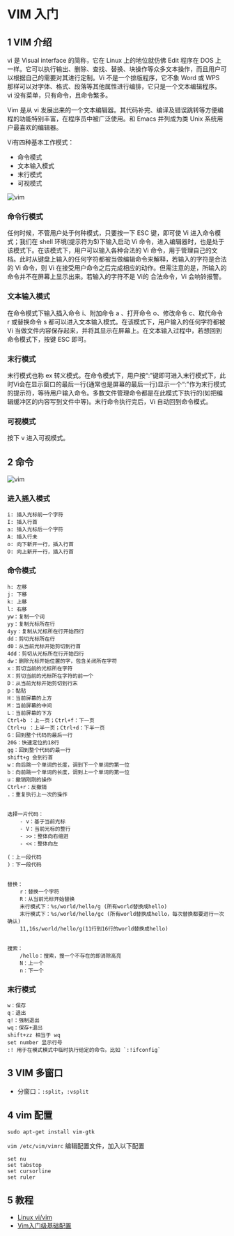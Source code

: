 # VIM 入门

## 1 VIM 介绍

vi 是 Visual interface 的简称，它在 Linux 上的地位就仿佛 Edit 程序在 DOS 上一样。它可以执行输出、删除、查找、替换、块操作等众多文本操作，而且用户可以根据自己的需要对其进行定制。Vi 不是一个排版程序，它不象 Word 或 WPS 那样可以对字体、格式、段落等其他属性进行编排，它只是一个文本编辑程序。 vi 没有菜单，只有命令，且命令繁多。

Vim 是从 vi 发展出来的一个文本编辑器。其代码补完、编译及错误跳转等方便编程的功能特别丰富，在程序员中被广泛使用。和 Emacs 并列成为类 Unix 系统用户最喜欢的编辑器。

Vi有四种基本工作模式：

- 命令模式
- 文本输入模式
- 末行模式
- 可视模式

![vim](images/vim.jpg)

### 命令行模式

任何时候，不管用户处于何种模式，只要按一下 ESC 键，即可使 Vi 进入命令模式；我们在 shell 环境(提示符为$)下输入启动 Vi 命令，进入编辑器时，也是处于该模式下。在该模式下，用户可以输入各种合法的 Vi 命令，用于管理自己的文档。此时从键盘上输入的任何字符都被当做编辑命令来解释，若输入的字符是合法的 Vi 命令，则 Vi 在接受用户命令之后完成相应的动作。但需注意的是，所输入的命令并不在屏幕上显示出来。若输入的字符不是 Vi的 合法命令，Vi 会响铃报警。

### 文本输入模式

在命令模式下输入插入命令 i、附加命令 a 、打开命令 o、修改命令 c、取代命令 r 或替换命令 s 都可以进入文本输入模式。在该模式下，用户输入的任何字符都被 Vi 当做文件内容保存起来，并将其显示在屏幕上。在文本输入过程中，若想回到命令模式下，按键 ESC 即可。

### 末行模式

末行模式也称 ex 转义模式。在命令模式下，用户按“:”键即可进入末行模式下，此时Vi会在显示窗口的最后一行(通常也是屏幕的最后一行)显示一个“:”作为末行模式的提示符，等待用户输入命令。多数文件管理命令都是在此模式下执行的(如把编辑缓冲区的内容写到文件中等)。末行命令执行完后，Vi 自动回到命令模式。

### 可视模式

按下 v 进入可视模式。

## 2 命令

![vim](images/vim.png)

### 进入插入模式

```log
i: 插入光标前一个字符
I: 插入行首
a: 插入光标后一个字符
A: 插入行未
o: 向下新开一行，插入行首
O: 向上新开一行，插入行首
```

### 命令模式

```log
h: 左移
j: 下移
k: 上移
l: 右移
yw：复制一个词
yy：复制光标所在行
4yy：复制从光标所在行开始四行
dd：剪切光标所在行
d0：从当前光标开始剪切到行首
4dd：剪切从光标所在行开始四行
dw：删除光标开始位置的字，包含关闭所在字符
x：剪切当前的光标所在字符
X：剪切当前的光标所在字符的前一个
D：从当前光标开始剪切到行末
p：黏贴
H：当前屏幕的上方
M：当前屏幕的中间
L：当前屏幕的下方
Ctrl+b ：上一页；Ctrl+f：下一页
Ctrl+u ：上半一页；Ctrl+d：下半一页
G：回到整个代码的最后一行
20G：快速定位的18行
gg：回到整个代码的最一行
shift+g 会到行首
w：向后跳一个单词的长度，调到下一个单词的第一位
b：向前跳一个单词的长度，调到上一个单词的第一位
u：撤销刚刚的操作
Ctrl+r：反撤销
.：重复执行上一次的操作


选择一片代码：
    - v：基于当前光标
    - V：当前光标的整行
    - >>：整体向右缩进
    - <<：整体向左

(：上一段代码
)：下一段代码


替换：
    r：替换一个字符
    R：从当前光标开始替换
    末行模式下：%s/world/hello/g (所有world替换成hello)
    末行模式下：%s/world/hello/gc (所有world替换成hello，每次替换都要进行一次确认)
    11,16s/world/hello/g(11行到16行的world替换成hello)


搜索：
    /hello：搜索，搜一个不存在的即消除高亮
    N：上一个
    n：下一个
```

### 末行模式

```log
w：保存
q：退出
q!：强制退出
wq：保存+退出
shift+zz 相当于 wq
set number 显示行号
:! 用于在模式模式中临时执行给定的命令。比如 `:!ifconfig`
```

## 3 VIM 多窗口

- 分窗口：`:split`，`:vsplit`

## 4 vim 配置

```shell
sudo apt-get install vim-gtk
```

`vim /etc/vim/vimrc` 编辑配置文件，加入以下配置

```shell
set nu
set tabstop
set cursorline
set ruler
```

## 5 教程

- [Linux vi/vim](http://www.runoob.com/linux/linux-vim.html)
- [Vim入门级基础配置](https://segmentfault.com/a/1190000016330314)
